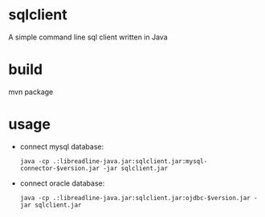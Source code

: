 sqlclient
=========

A simple command line sql client written in Java

build
=========
mvn package

usage
=========

* connect mysql database:

      java -cp .:libreadline-java.jar:sqlclient.jar:mysql-connector-$version.jar -jar sqlclient.jar
 
* connect oracle database:

      java -cp .:libreadline-java.jar:sqlclient.jar:ojdbc-$version.jar -jar sqlclient.jar